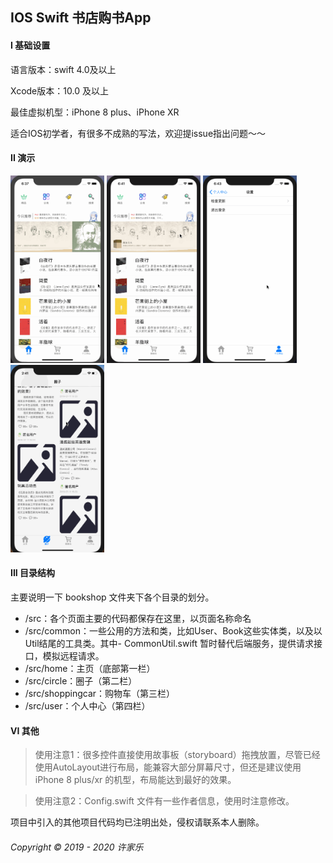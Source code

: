 ## IOS Swift 书店购书App

#### I 基础设置
语言版本：swift 4.0及以上

Xcode版本：10.0 及以上

最佳虚拟机型：iPhone 8 plus、iPhone XR

适合IOS初学者，有很多不成熟的写法，欢迎提issue指出问题～～


#### II 演示

<p>
    <img src="img/演示1.gif" alt="Sample"  width="150" height="300"/>
    <img src="img/演示2.gif" alt="Sample"  width="150" height="300"/>
    <img src="img/演示3.gif" alt="Sample"  width="150" height="300"/>
    <img src="img/演示4.gif" alt="Sample"  width="150" height="300"/>
</p>

#### III 目录结构

主要说明一下 bookshop 文件夹下各个目录的划分。

- /src：各个页面主要的代码都保存在这里，以页面名称命名
- /src/common：一些公用的方法和类，比如User、Book这些实体类，以及以Util结尾的工具类。其中- CommonUtil.swift 暂时替代后端服务，提供请求接口，模拟远程请求。
- /src/home：主页（底部第一栏）
- /src/circle：圈子（第二栏）
- /src/shoppingcar：购物车（第三栏）
- /src/user：个人中心（第四栏）

#### VI 其他

> 使用注意1：很多控件直接使用故事板（storyboard）拖拽放置，尽管已经使用AutoLayout进行布局，能兼容大部分屏幕尺寸，但还是建议使用 iPhone 8 plus/xr 的机型，布局能达到最好的效果。

> 使用注意2：Config.swift 文件有一些作者信息，使用时注意修改。


项目中引入的其他项目代码均已注明出处，侵权请联系本人删除。

###### Copyright © 2019 - 2020 许家乐

